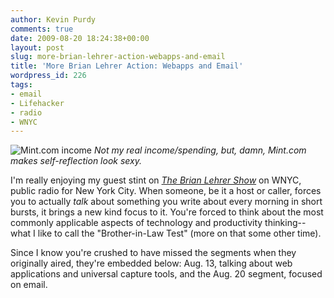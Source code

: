 ```yaml
---
author: Kevin Purdy
comments: true
date: 2009-08-20 18:24:38+00:00
layout: post
slug: more-brian-lehrer-action-webapps-and-email
title: 'More Brian Lehrer Action: Webapps and Email'
wordpress_id: 226
tags:
- email
- Lifehacker
- radio
- WNYC
---
```


![Mint.com income](http://thepurdman.com/wp-content/uploads/2009/08/mint_income.jpg)
_Not my real income/spending, but, damn, Mint.com makes self-reflection look sexy._

I'm really enjoying my guest stint on [_The Brian Lehrer Show_](http://www.wnyc.org/shows/bl/) on WNYC, public radio for New York City. When someone, be it a host or caller, forces you to actually _talk_ about something you write about every morning in short bursts, it brings a new kind focus to it. You're forced to think about the most commonly applicable aspects of technology and productivity thinking--what I like to call the "Brother-in-Law Test" (more on that some other time).

Since I know you're crushed to have missed the segments when they originally aired, they're embedded below: Aug. 13, talking about web applications and universal capture tools, and the Aug. 20 segment, focused on email.




